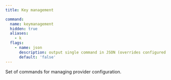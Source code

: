 ```yaml
---
title: Key management

command:
  name: keymanagement
  hidden: true
  aliases:
    - k
  flags:
    - name: json
      description: output single command in JSON (overrides configured output format)
      default: 'false'
---
```


Set of commands for managing provider configuration.
